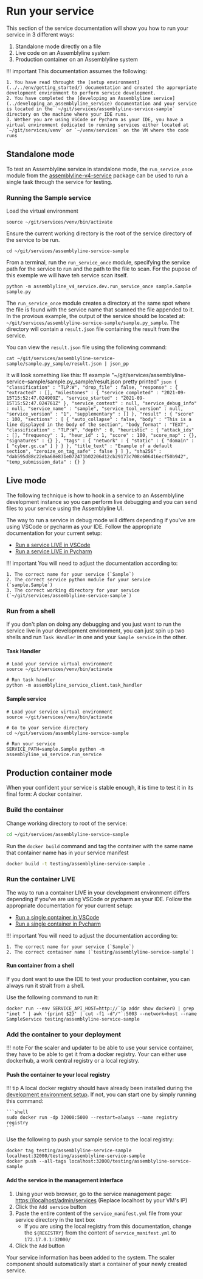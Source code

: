 # Run your service

This section of the service documentation will show you how to run your service in 3 different ways:

1. Standalone mode directly on a file
2. Live code on an Assemblyline system
3. Production container on an Assemblyline system

!!! important
    This documentation assumes the following:

    1. You have read throught the [setup environment](../../env/getting_started/) documentation and created the appropriate development environment to perform service development.
    2. You have completed the [developing an Assemblyline service](../developing_an_assemblyline_service) documentation and your service is located in the `~/git/services/assemblyline-service-sample` directory on the machine where your IDE runs.
    3. Wether you are using VSCode or Pycharm as your IDE, you have a virtual environment dedicated to running services either located at `~/git/services/venv` or `~/venv/services` on the VM where the code runs

## Standalone mode
To test an Assemblyline service in standalone mode, the `run_service_once` module from the [assemblyline-v4-service](https://pypi.org/project/assemblyline-v4-service/) package can be used to run a single task through the service for testing.

### Running the Sample service
Load the virtual environment

```shell
source ~/git/services/venv/bin/activate
```

Ensure the current working directory is the root of the service directory of the service to be run.

```shell
cd ~/git/services/assemblyline-service-sample
```

From a terminal, run the `run_service_once` module, specifying the service path for the service to run and the path to the file to scan. For the pupose of this exemple we will have teh service scan itself.

```shell
python -m assemblyline_v4_service.dev.run_service_once sample.Sample sample.py
```

The `run_service_once` module creates a directory at the same spot where the file is found with the service name that scanned the file appended to it. In the provious example, the output of the service should be located at: `~/git/services/assemblyline-service-sample/sample.py_sample`. The directory will contain a `result.json` file containing the result from the service.

You can view the `result.json` file using the following command:

```shell
cat ~/git/services/assemblyline-service-sample/sample.py_sample/result.json | json_pp
```

It will look something like this:
!!! example "~/git/services/assemblyline-service-sample/sample.py_sample/result.json pretty printed"
    ```json
    {
        "classification" : "TLP:W",
        "drop_file" : false,
        "response" : {
            "extracted" : [],
            "milestones" : {
                "service_completed" : "2021-09-15T15:52:47.024909Z",
                "service_started" : "2021-09-15T15:52:47.024761Z"
            },
            "service_context" : null,
            "service_debug_info" : null,
            "service_name" : "sample",
            "service_tool_version" : null,
            "service_version" : "1",
            "supplementary" : []
        },
        "result" : {
            "score" : 100,
            "sections" : [
                {
                    "auto_collapse" : false,
                    "body" : "This is a line displayed in the body of the section",
                    "body_format" : "TEXT",
                    "classification" : "TLP:W",
                    "depth" : 0,
                    "heuristic" : {
                    "attack_ids" : [],
                    "frequency" : 1,
                    "heur_id" : 1,
                    "score" : 100,
                    "score_map" : {},
                    "signatures" : {}
                    },
                    "tags" : {
                    "network" : {
                        "static" : {
                            "domain" : [
                                "cyber.gc.ca"
                            ]
                        }
                    }
                    },
                    "title_text" : "Example of a default section",
                    "zeroize_on_tag_safe" : false
                }
            ]
        },
        "sha256" : "dab595d88c22eba68e831e072471b02206d12cb29173c708c606416ecf50b942",
        "temp_submission_data" : {}
    }
    ```

## Live mode
The following technique is how to hook in a service to an Assemblyline development instance so you can perform live debugging and you can send files to your service using the Assemblyline UI.

The way to run a service in debug mode will differs depending if you've are using VSCode or pycharm as your IDE. Follow the appropriate documentation for your current setup:

* [Run a service LIVE in VSCode](../../env/vscode/use_vscode/#running-live-services)
* [Run a service LIVE in Pycharm](../../env/pycharm/use_pycharm/#live-services)

!!! important
    You will need to adjust the documentation according to:

    1. The correct name for your service (`Sample`)
    2. The correct service python module for your service (`sample.Sample`)
    3. The correct working directory for your service (`~/git/services/assemblyline-service-sample`)

### Run from a shell

If you don't plan on doing any debugging and you just want to run the service live in your development environment, you can just spin up two shells and run `Task Handler` in one and your `Sample service` in the other.

#### Task Handler
```shell
# Load your service virtual environment
source ~/git/services/venv/bin/activate

# Run task handler
python -m assemblyline_service_client.task_handler
```

#### Sample service

```shell
# Load your service virtual environment
source ~/git/services/venv/bin/activate

# Go to your service directory
cd ~/git/services/assemblyline-service-sample

# Run your service
SERVICE_PATH=sample.Sample python -m assemblyline_v4_service.run_service
```

## Production container mode

When your confident your service is stable enough, it is time to test it in its final form: A docker container.

### Build the container
Change working directory to root of the service:

```bash
cd ~/git/services/assemblyline-service-sample
```

Run the `docker build` command and tag the container with the same name that container name has in your service manifest

```bash
docker build -t testing/assemblyline-service-sample .
```

### Run the container LIVE
The way to run a container LIVE in your development environment differs depending if you've are using VSCode or pycharm as your IDE. Follow the appropriate documentation for your current setup:

* [Run a single container in VSCode](../../env/vscode/use_vscode/#resultsample)
* [Run a single container in Pycharm](../../env/pycharm/use_pycharm/#load-single-container-live)

!!! important
    You will need to adjust the documentation according to:

    1. The correct name for your service (`Sample`)
    2. The correct container name (`testing/assemblyline-service-sample`)

#### Run container from a shell
If you dont want to use the IDE to test your production container, you can always run it strait from a shell.

Use the following command to run it:
```shell
docker run --env SERVICE_API_HOST=http://`ip addr show docker0 | grep "inet " | awk '{print $2}' | cut -f1 -d"/"`:5003 --network=host --name SampleService testing/assemblyline-service-sample
```

### Add the container to your deployment

!!! note
    For the scaler and updater to be able to use your service container, they have to be able to get it from a docker registry. Your can either use dockerhub, a work central registry or a local registry.

#### Push the container to your local registry

!!! tip
    A local docker registry should have already been installed during the [development environment setup](../../env/getting_started). If not, you can start one by simply running this command:

    ```shell
    sudo docker run -dp 32000:5000 --restart=always --name registry registry
    ```

Use the following to push your sample service to the local registry:

```shell
docker tag testing/assemblyline-service-sample localhost:32000/testing/assemblyline-service-sample
docker push --all-tags localhost:32000/testing/assemblyline-service-sample
```

#### Add the service in the management interface

1. Using your web browser, go to the service management page: [https://localhost/admin/services](https://localhost/admin/services) (Replace localhost by your VM's IP)
2. Click the `Add service` button
3. Paste the entire content of the `service_manifest.yml` file from your service directory in the text box
    * If you are using the local registry from this documentation, change the `${REGISTRY}` from the content of `service_manifest.yml` to `172.17.0.1:32000/`
4. Click the `Add` button

Your service information has been added to the system. The scaler component should automatically start a container of your newly created service.
